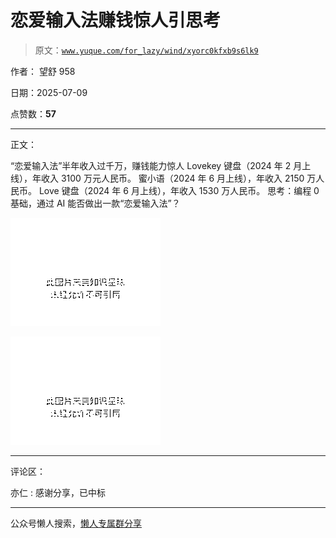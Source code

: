 # 恋爱输入法赚钱惊人引思考

> 原文：[`www.yuque.com/for_lazy/wind/xyorc0kfxb9s6lk9`](https://www.yuque.com/for_lazy/wind/xyorc0kfxb9s6lk9)

作者： 望舒 958

日期：2025-07-09

点赞数：**57**

* * *

正文：

“恋爱输入法”半年收入过千万，赚钱能力惊人 Lovekey 键盘（2024 年 2 月上线），年收入 3100 万元人民币。
蜜小语（2024 年 6 月上线），年收入 2150 万人民币。 Love 键盘（2024 年 6 月上线），年收入 1530 万人民币。
思考：编程 0 基础，通过 AI 能否做出一款“恋爱输入法”？

![](img/76abbb87c713f6215beccc19ac4a5fba.png "None")

![](img/6bbb0c07a58e3e652b080dfb0201e2f6.png "None")

* * *

评论区：

亦仁 : 感谢分享，已中标

* * *

公众号懒人搜索，[懒人专属群分享](https://lazybook.fun/#/blog/group)